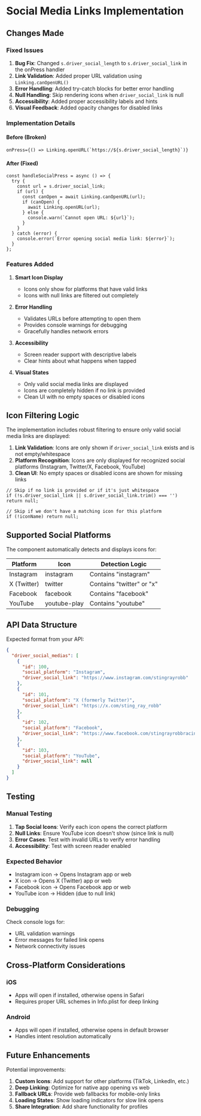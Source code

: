 # Social Media Links Implementation

## Changes Made

### Fixed Issues
1. **Bug Fix**: Changed `s.driver_social_length` to `s.driver_social_link` in the onPress handler
2. **Link Validation**: Added proper URL validation using `Linking.canOpenURL()`
3. **Error Handling**: Added try-catch blocks for better error handling
4. **Null Handling**: Skip rendering icons when `driver_social_link` is null
5. **Accessibility**: Added proper accessibility labels and hints
6. **Visual Feedback**: Added opacity changes for disabled links

### Implementation Details

#### Before (Broken)
```tsx
onPress={() => Linking.openURL(`https://${s.driver_social_length}`)}
```

#### After (Fixed)
```tsx
const handleSocialPress = async () => {
  try {
    const url = s.driver_social_link;
    if (url) {
      const canOpen = await Linking.canOpenURL(url);
      if (canOpen) {
        await Linking.openURL(url);
      } else {
        console.warn(`Cannot open URL: ${url}`);
      }
    }
  } catch (error) {
    console.error(`Error opening social media link: ${error}`);
  }
};
```

### Features Added

1. **Smart Icon Display**
   - Icons only show for platforms that have valid links
   - Icons with null links are filtered out completely

2. **Error Handling**
   - Validates URLs before attempting to open them
   - Provides console warnings for debugging
   - Gracefully handles network errors

3. **Accessibility**
   - Screen reader support with descriptive labels
   - Clear hints about what happens when tapped

4. **Visual States**
   - Only valid social media links are displayed
   - Icons are completely hidden if no link is provided
   - Clean UI with no empty spaces or disabled icons

## Icon Filtering Logic

The implementation includes robust filtering to ensure only valid social media links are displayed:

1. **Link Validation**: Icons are only shown if `driver_social_link` exists and is not empty/whitespace
2. **Platform Recognition**: Icons are only displayed for recognized social platforms (Instagram, Twitter/X, Facebook, YouTube)
3. **Clean UI**: No empty spaces or disabled icons are shown for missing links

```tsx
// Skip if no link is provided or if it's just whitespace
if (!s.driver_social_link || s.driver_social_link.trim() === '') return null;

// Skip if we don't have a matching icon for this platform
if (!iconName) return null;
```

## Supported Social Platforms

The component automatically detects and displays icons for:

| Platform | Icon | Detection Logic |
|----------|------|----------------|
| Instagram | instagram | Contains "instagram" |
| X (Twitter) | twitter | Contains "twitter" or "x" |
| Facebook | facebook | Contains "facebook" |
| YouTube | youtube-play | Contains "youtube" |

## API Data Structure

Expected format from your API:
```json
{
  "driver_social_medias": [
    {
      "id": 100,
      "social_platform": "Instagram", 
      "driver_social_link": "https://www.instagram.com/stingrayrobb"
    },
    {
      "id": 101,
      "social_platform": "X (formerly Twitter)",
      "driver_social_link": "https://x.com/sting_ray_robb"
    },
    {
      "id": 102,
      "social_platform": "Facebook",
      "driver_social_link": "https://www.facebook.com/stingrayrobbracing"
    },
    {
      "id": 103,
      "social_platform": "YouTube",
      "driver_social_link": null
    }
  ]
}
```

## Testing

### Manual Testing
1. **Tap Social Icons**: Verify each icon opens the correct platform
2. **Null Links**: Ensure YouTube icon doesn't show (since link is null)
3. **Error Cases**: Test with invalid URLs to verify error handling
4. **Accessibility**: Test with screen reader enabled

### Expected Behavior
- Instagram icon → Opens Instagram app or web
- X icon → Opens X (Twitter) app or web  
- Facebook icon → Opens Facebook app or web
- YouTube icon → Hidden (due to null link)

### Debugging
Check console logs for:
- URL validation warnings
- Error messages for failed link opens
- Network connectivity issues

## Cross-Platform Considerations

### iOS
- Apps will open if installed, otherwise opens in Safari
- Requires proper URL schemes in Info.plist for deep linking

### Android  
- Apps will open if installed, otherwise opens in default browser
- Handles intent resolution automatically

## Future Enhancements

Potential improvements:
1. **Custom Icons**: Add support for other platforms (TikTok, LinkedIn, etc.)
2. **Deep Linking**: Optimize for native app opening vs web
3. **Fallback URLs**: Provide web fallbacks for mobile-only links
4. **Loading States**: Show loading indicators for slow link opens
5. **Share Integration**: Add share functionality for profiles
